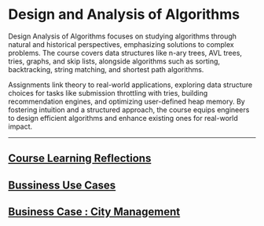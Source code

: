 # Design and Analysis of Algorithms

Design Analysis of Algorithms focuses on studying algorithms through natural and historical perspectives, emphasizing solutions to complex problems. The course covers data structures like n-ary trees, AVL trees, tries, graphs, and skip lists, alongside algorithms such as sorting, backtracking, string matching, and shortest path algorithms.

Assignments link theory to real-world applications, exploring data structure choices for tasks like submission throttling with tries, building recommendation engines, and optimizing user-defined heap memory. By fostering intuition and a structured approach, the course equips engineers to design efficient algorithms and enhance existing ones for real-world impact.

<hr>

## [Course Learning Reflections](Reflections.md)
## [Bussiness Use Cases](business.md)
## [Business Case : City Management](BusinessCase:CityManagement.md) 
